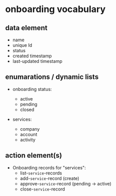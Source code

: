 # onboarding vocabulary


## data element
 - name
 - unique Id
 - status
 - created timestamp
 - last-updated timestamp


## enumarations / dynamic lists

 - onboarding status:
   - active 
   - pending
   - closed

 - services:
   - company
   - account
   - activity


## action element(s)

 - Onboarding records for "services":
   - list-`service`-records
   - add-`service`-record (create)
   - approve-`service`-record (pending -> active)
   - close-`service`-record



